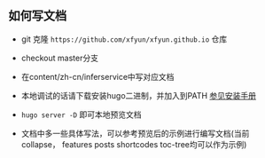 
## 如何写文档

* git 克隆 `https://github.com/xfyun/xfyun.github.io` 仓库

* checkout  master分支

* 在content/zh-cn/inferservice中写对应文档

* 本地调试的话请下载安装hugo二进制，并加入到PATH [参见安装手册](https://www.gohugo.org/doc/overview/installing/)

* `hugo server -D` 即可本地预览文档

* 文档中多一些具体写法，可以参考预览后的示例进行编写文档(当前 collapse， features posts  shortcodes toc-tree均可以作为示例)

